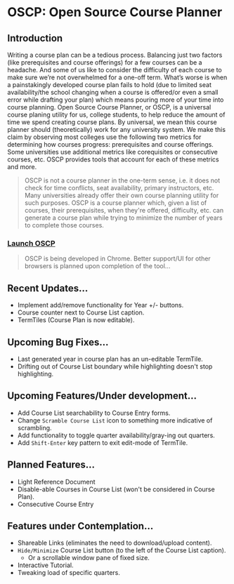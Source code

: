 # OSCP: Open Source Course Planner

## Introduction
Writing a course plan can be a tedious process. Balancing just two factors (like prerequisites and course offerings) for a few courses can be a headache. And some of us like to consider the difficulty of each course to make sure we’re not overwhelmed for a one-off term. What’s worse is when a painstakingly developed course plan fails to hold (due to limited seat availability/the school changing when a course is offered/or even a small error while drafting your plan) which means pouring more of your time into course planning. Open Source Course Planner, or OSCP, is a universal course planing utility for us, college students, to help reduce the amount of time we spend creating course plans. By universal, we mean this course planner should (theoretically) work for any university system. We make this claim by observing most colleges use the following two metrics for determining how courses progress: prerequisites and course offerings. Some universities use additional metrics like corequisites or consecutive courses, etc. OSCP provides tools that account for each of these metrics and more.

> OSCP is not a course planner in the one-term sense, i.e. it does not check for time conflicts, seat availability, primary instructors, etc. Many universities already offer their own course planning utility for such purposes. OSCP is a course planner which, given a list of courses, their prerequisites, when they're offered, difficulty, etc. can generate a course plan while trying to minimize the number of years to complete those courses.

### [Launch OSCP](https://quartershotofespresso.github.io/CoursePlanner/)
> OSCP is being developed in Chrome. Better support/UI for other browsers is planned upon completion of the tool...

## Recent Updates...
- Implement add/remove functionality for Year +/- buttons.
- Course counter next to Course List caption.
- TermTiles (Course Plan is now editable).

## Upcoming Bug Fixes...
- Last generated year in course plan has an un-editable TermTile.
- Drifting out of Course List boundary while highlighting doesn't stop highlighting.

## Upcoming Features/Under development...
- Add Course List searchability to Course Entry forms.
- Change `Scramble Course List` icon to something more indicative of scrambling.
- Add functionality to toggle quarter availability/gray-ing out quarters.
- Add `Shift-Enter` key pattern to exit edit-mode of TermTile.

## Planned Features...
- Light Reference Document
- Disable-able Courses in Course List (won't be considered in Course Plan).
- Consecutive Course Entry

## Features under Contemplation...
- Shareable Links (eliminates the need to download/upload content).
- `Hide/Minimize` Course List button (to the left of the Course List caption).
  - Or a scrollable window pane of fixed size.
- Interactive Tutorial.
- Tweaking load of specific quarters.
